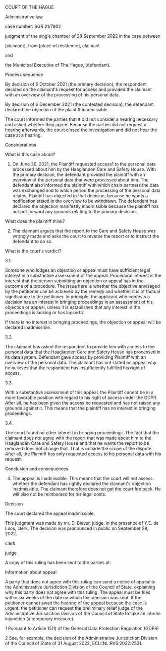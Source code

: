 COURT OF THE HAGUE

Administrative law

case number: SGR 21/7902

judgment of the single chamber of 28 September 2022 in the case between

\[claimant\], from \[place of residence\], claimant

and

the Municipal Executive of The Hague, (defendant).

Process sequence

By decision of 5 October 2021 (the primary decision), the respondent decided on the claimant's request for access and provided the claimant with an overview of the processing of his personal data.

By decision of 6 December 2021 (the contested decision), the defendant declared the objection of the plaintiff inadmissible.

The court informed the parties that it did not consider a hearing necessary and asked whether they agree. Because the parties did not request a hearing afterwards, the court closed the investigation and did not hear the case at a hearing.

Considerations

What is this case about?

1. On June 30, 2021, the Plaintiff requested access1 to the personal data processed about him by the Haaglanden Care and Safety House. With the primary decision, the defendant provided the plaintiff with an overview of the personal data that were processed about him. The defendant also informed the plaintiff with which chain partners the data was exchanged and to which period the processing of the personal data relates. Plaintiff has objected to that decision, because he wants a notification stated in the overview to be withdrawn. The defendant has declared the objection manifestly inadmissible because the plaintiff has not put forward any grounds relating to the primary decision.

What does the plaintiff think?

2. The claimant argues that the report to the Care and Safety House was wrongly made and asks the court to reverse the report or to instruct the defendant to do so.

What is the court's verdict?

3.1.

Someone who lodges an objection or appeal must have sufficient legal interest in a substantive assessment of the appeal. Procedural interest is the interest that the person submitting an objection or appeal has in the outcome of a procedure. The issue here is whether the objective envisaged by the petitioner can be achieved by the remedy and whether it is of factual significance to the petitioner. In principle, the applicant who contests a decision has an interest in bringing proceedings in an assessment of his objection or appeal, unless it is established that any interest in the proceedings is lacking or has lapsed.2

If there is no interest in bringing proceedings, the objection or appeal will be declared inadmissible.

3.2.

The claimant has asked the respondent to provide him with access to the personal data that the Haaglanden Care and Safety House has processed in its data system. Defendant gave access by providing Plaintiff with an overview of the personal data. The claimant has not stated on appeal why he believes that the respondent has insufficiently fulfilled his right of access.

3.3.

With a substantive assessment of this appeal, the Plaintiff cannot be in a more favorable position with regard to his right of access under the GDPR. After all, he has been given the access he requested and has not raised any grounds against it. This means that the plaintiff has no interest in bringing proceedings.

3.4.

The court found no other interest in bringing proceedings. The fact that the claimant does not agree with the report that was made about him to the Haaglanden Care and Safety House and that he wants the report to be removed does not change that. That is outside the scope of the dispute. After all, the Plaintiff has only requested access to his personal data with his request.

Conclusion and consequences

4. The appeal is inadmissible. This means that the court will not assess whether the defendant has rightly declared the claimant's objection inadmissible. The claimant therefore does not get the court fee back. He will also not be reimbursed for his legal costs.

Decision

The court declared the appeal inadmissible.

This judgment was made by mr. D. Biever, judge, in the presence of Y.E. de Loos, clerk. The decision was pronounced in public on September 28, 2022.

clerk

judge

A copy of this ruling has been sent to the parties at:

Information about appeal

A party that does not agree with this ruling can send a notice of appeal to the Administrative Jurisdiction Division of the Council of State, explaining why this party does not agree with this ruling. The appeal must be filed within six weeks of the date on which this decision was sent. If the petitioner cannot await the hearing of the appeal because the case is urgent, the petitioner can request the preliminary relief judge of the Administrative Jurisdiction Division of the Council of State to take an interim injunction (a temporary measure).

1 Pursuant to Article 15(1) of the General Data Protection Regulation (GDPR)

2 See, for example, the decision of the Administrative Jurisdiction Division of the Council of State of 31 August 2022, ECLI:NL:RVS:2022:2531.

